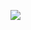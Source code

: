 ![](https://media.githubusercontent.com/media/dyzz/dyzz.github.io/master/images/ProfessionDragon.png)